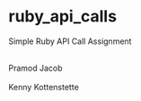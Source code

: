 # ruby_api_calls
Simple Ruby API Call Assignment

<br>Pramod Jacob</br>
<br>Kenny Kottenstette</br>
